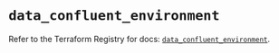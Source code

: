 # `data_confluent_environment`

Refer to the Terraform Registry for docs: [`data_confluent_environment`](https://registry.terraform.io/providers/confluentinc/confluent/2.9.0/docs/data-sources/environment).
